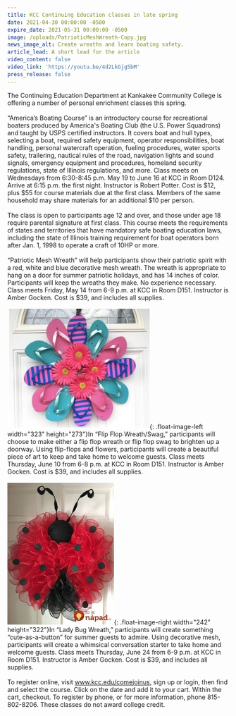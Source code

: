 ```yaml
---
title: KCC Continuing Education classes in late spring
date: 2021-04-30 00:00:00 -0500
expire_date: 2021-05-31 00:00:00 -0500
image: /uploads/PatrioticMeshWreath-Copy.jpg
news_image_alt: Create wreaths and learn boating safety.
article_lead: A short lead for the article
video_content: false
video_link: 'https://youtu.be/4d2LkGjg5bM'
press_release: false
---
```

The Continuing Education Department at Kankakee Community College is offering a number of personal enrichment classes this spring.&nbsp;<br><br>“America’s Boating Course” is an introductory course for recreational boaters produced by America's Boating Club (the U.S. Power Squadrons) and taught by USPS certified instructors. It covers boat and hull types, selecting a boat, required safety equipment, operator responsibilities, boat handling, personal watercraft operation, fueling procedures, water sports safety, trailering, nautical rules of the road, navigation lights and sound signals, emergency equipment and procedures, homeland security regulations, state of Illinois regulations, and more. Class meets on Wednesdays from 6:30-8:45 p.m. May 19 to June 16 at KCC in Room D124. Arrive at 6:15 p.m. the first night. Instructor is Robert Potter. Cost is $12, plus $55 for course materials due at the first class. Members of the same household may share materials for an additional $10 per person.&nbsp;<br><br>The class is open to participants age 12 and over, and those under age 18 require parental signature at first class. This course meets the requirements of states and territories that have mandatory safe boating education laws, including the state of Illinois training requirement for boat operators born after Jan. 1, 1998 to operate a craft of 10HP or more.<br><br>“Patriotic Mesh Wreath” will help participants show their patriotic spirit with a red, white and blue decorative mesh wreath. The wreath is appropriate to hang on a door for summer patriotic holidays, and has 14 inches of color. Participants will keep the wreaths they make. No experience necessary. Class meets Friday, May 14 from 6-9 p.m. at KCC in Room D151. Instructor is Amber Gocken. Cost is $39, and includes all supplies.<br><br>![](/uploads/FlipFlopWreath-Copy.jpg){: .float-image-left width="323" height="273"}In “Flip Flop Wreath/Swag,” participants will choose to make either a flip flop wreath or flip flop swag to brighten up a doorway. Using flip-flops and flowers, participants will create a beautiful piece of art to keep and take home to welcome guests. Class meets Thursday, June 10 from 6-8 p.m. at KCC in Room D151. Instructor is Amber Gocken. Cost is $39, and includes all supplies.<br><br>![](/uploads/LadyBugWreath-Copy.jpg){: .float-image-right width="242" height="322"}In “Lady Bug Wreath,” participants will create something “cute-as-a-button” for summer guests to admire. Using decorative mesh, participants will create a whimsical conversation starter to take home and welcome guests. Class meets Thursday, June 24 from 6-9 p.m. at KCC in Room D151. Instructor is Amber Gocken. Cost is $39, and includes all supplies.<br><br>To register online, visit www.kcc.edu/comejoinus, sign up or login, then find and select the course. Click on the date and add it to your cart. Within the cart, checkout. To register by phone, or for more information, phone 815-802-8206. These classes do not award college credit.

